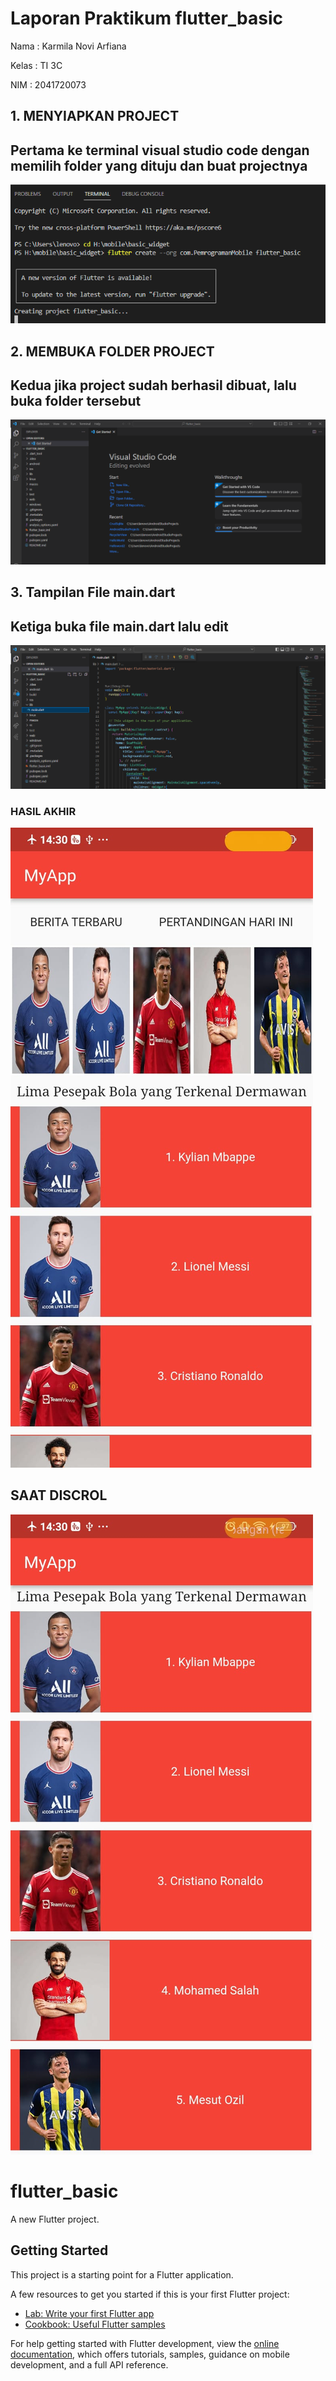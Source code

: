 # Laporan Praktikum flutter_basic

Nama : Karmila Novi Arfiana

Kelas : TI 3C

NIM : 2041720073

## 1. MENYIAPKAN PROJECT
## Pertama ke terminal visual studio code dengan memilih folder yang dituju dan buat projectnya

![EMPTY ACTIVITY](ss/1.PNG)

## 2. MEMBUKA FOLDER PROJECT
## Kedua jika project sudah berhasil dibuat, lalu buka folder tersebut

![EMPTY ACTIVITY](ss/2.PNG)

## 3. Tampilan File main.dart
## Ketiga buka file main.dart lalu edit
 
![EMPTY ACTIVITY](ss/3.PNG)

### HASIL AKHIR

![EMPTY ACTIVITY](ss/4.jpg)

## SAAT DISCROL


![EMPTY ACTIVITY](ss/5.jpg)



# flutter_basic

A new Flutter project.

## Getting Started

This project is a starting point for a Flutter application.

A few resources to get you started if this is your first Flutter project:

- [Lab: Write your first Flutter app](https://docs.flutter.dev/get-started/codelab)
- [Cookbook: Useful Flutter samples](https://docs.flutter.dev/cookbook)

For help getting started with Flutter development, view the
[online documentation](https://docs.flutter.dev/), which offers tutorials,
samples, guidance on mobile development, and a full API reference.
